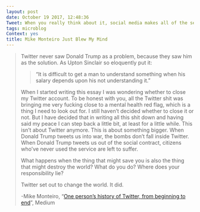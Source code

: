 ```yaml
---
layout: post
date: October 19 2017, 12:48:36
Tweet: When you really think about it, social media makes all of the sense and none of it.
tags: microblog
Context: yes
title: Mike Monteiro Just Blew My Mind
---
```


> Twitter never saw Donald Trump as a problem, because they saw him as the solution. As Upton Sinclair so eloquently put it:
> > “It is difficult to get a man to understand something when his salary depends upon his not understanding it.”
> 
> When I started writing this essay I was wondering whether to close my Twitter account. To be honest with you, all the Twitter shit was bringing me very fucking close to a mental health red flag, which is a thing I need to look out for. I still haven’t decided whether to close it or not. But I have decided that in writing all this shit down and having said my peace I can step back a little bit, at least for a little while. This isn’t about Twitter anymore. This is about something bigger. When Donald Trump tweets us into war, the bombs don’t fall inside Twitter. When Donald Trump tweets us out of the social contract, citizens who’ve never used the service are left to suffer.
> 
> What happens when the thing that might save you is also the thing that might destroy the world? What do you do? Where does your responsibility lie?
> 
> Twitter set out to change the world. It did.
> 
> -Mike Monteiro, “[One person’s history of Twitter, from beginning to end][1]”, Medium

[1]:	https://medium.com/@monteiro/one-persons-history-of-twitter-from-beginning-to-end-5b41abed6c20